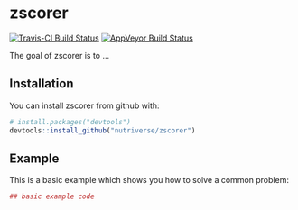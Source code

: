 
<!-- README.md is generated from README.Rmd. Please edit that file -->

# zscorer

[![Travis-CI Build
Status](https://travis-ci.org/nutriverse/zscorer.svg?branch=master)](https://travis-ci.org/nutriverse/zscorer)
[![AppVeyor Build
Status](https://ci.appveyor.com/api/projects/status/github/nutriverse/zscorer?branch=master&svg=true)](https://ci.appveyor.com/project/nutriverse/zscorer)

The goal of zscorer is to …

## Installation

You can install zscorer from github with:

``` r
# install.packages("devtools")
devtools::install_github("nutriverse/zscorer")
```

## Example

This is a basic example which shows you how to solve a common problem:

``` r
## basic example code
```

